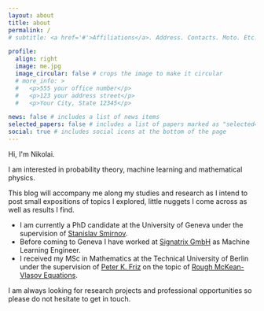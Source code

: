 ```yaml
---
layout: about
title: about
permalink: /
# subtitle: <a href='#'>Affiliations</a>. Address. Contacts. Moto. Etc.

profile:
  align: right
  image: me.jpg
  image_circular: false # crops the image to make it circular
  # more_info: >
  #   <p>555 your office number</p>
  #   <p>123 your address street</p>
  #   <p>Your City, State 12345</p>

news: false # includes a list of news items
selected_papers: false # includes a list of papers marked as "selected={true}"
social: true # includes social icons at the bottom of the page
---
```


Hi, I'm Nikolai.

I am interested in probability theory, machine learning and mathematical physics.

This blog will accompany me along my studies and research as I intend to post small expositions of topics I explored, little nuggets I come across as well as results I find.

* I am currently a PhD candidate at the University of Geneva under the supervision of [Stanislav Smirnov](http://www.unige.ch/~smirnov/).
* Before coming to Geneva I have worked at [Signatrix GmbH](http://signatrix.com/en/) as Machine Learning Engineer.
* I received my MSc in Mathematics at the Technical University of Berlin under the supervision of [Peter K. Friz](http://page.math.tu-berlin.de/~friz/) on the topic of [Rough McKean-Vlasov Equations](../assets/pdf/RoughMcKeanVlasov.pdf).

I am always looking for research projects and professional opportunities so please do not hesitate to get in touch.